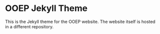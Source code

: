 # OOEP Jekyll Theme

This is the Jekyll theme for the OOEP website.  The website itself is hosted in a different repository.
